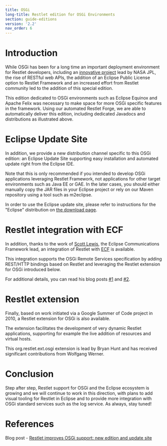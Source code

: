 ```yaml
---
title: OSGi
long-title: Restlet edition for OSGi Environments
section: guide-editions
version: '2.2'
nav_order: 6
---
```

# Introduction

While OSGi has been for a long time an important deployment environment for Restlet developers, including an [innovative project](http://blog.restlet.com/2008/05/05/nasa-launch-restlet-on-osgi-orbit/) lead by NASA JPL, the rise of RESTful web APIs, the addition of an Eclipse Public License option to Restlet Framework and an increased effort from Restlet community led to the addition of this special edition.

This edition dedicated to OSGi environments such as Eclipse Equinox and Apache Felix was necessary to make space for more OSGi specific features in the framework. Using our automated Restlet Forge, we are able to automatically deliver this edition, including dedicated Javadocs and distributions as illustrated above.

# Eclipse Update Site

In addition, we provide a new distribution channel specific to this OSGi edition: an Eclipse Update Site supporting easy installation and automated update right from the Eclipse IDE.

Note that this is only recommended if you intended to develop OSGi applications leveraging Restlet Framework, not applications for other target environments such as Java EE or GAE. In the later cases, you should either manually copy the JAR files in your Eclipse project or rely on our Maven repository using a tool such as m2eclipse.

In order to use the Eclipse update site, please refer to instructions for the "Eclipse" distribution on [the download page](/downloads/current).

# Restlet integration with ECF

In addition, thanks to the work of [Scott Lewis](http://eclipseecf.blogspot.com/), the Eclipse Communications Framework lead, an integration of Restlet with [ECF](http://www.eclipse.org/ecf/) is available.

This integration supports the OSGi Remote Services specification by adding REST/HTTP bindings based on Restlet and leveraging the Restlet extension for OSGi introduced below.

For additional details, you can read his blog posts [#1](http://eclipseecf.blogspot.com/2011/03/restlet-and-osgi-remote-services-part-1.html) and [#2](http://eclipseecf.blogspot.com/2011/04/restlet-and-osgi-remote-services-part-2.html).

# Restlet extension

Finally, based on work initiated via a Google Summer of Code project in 2010, a Restlet extension for OSGi is also available.

The extension facilitates the development of very dynamic Restlet applications, supporting for example the live addition of resources and virtual hosts.

This org.restlet.ext.osgi extension is lead by Bryan Hunt and has received significant contributions from Wolfgang Werner.

# Conclusion

Step after step, Restlet support for OSGi and the Eclipse ecosystem is growing and we will continue to work in this direction, with plans to add visual tooling for Restlet in Eclipse and to provide more integration with OSGi standard services such as the log service. As always, stay tuned!

# References

Blog post - [Restlet improves OSGi support: new edition and update site](http://blog.restlet.com/2011/11/09/restlet-improves-support-for-osgi-with-new-edition-and-eclipse-update-site/)
